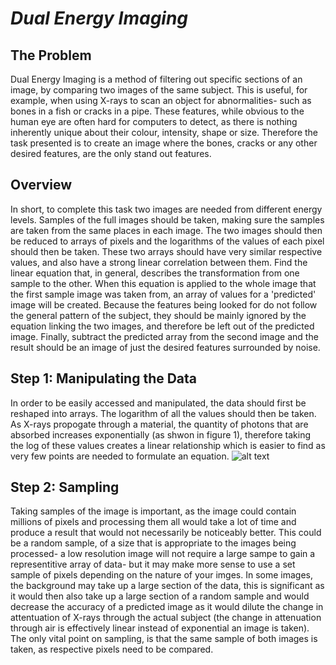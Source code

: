 # _Dual Energy Imaging_
## The Problem
Dual Energy Imaging is a method of filtering out specific sections of an image, by comparing two images of the same subject. This is useful, for example, when using X-rays to scan an object for abnormalities- such as bones in a fish or cracks in a pipe. These features, while obvious to the human eye are often hard for computers to detect, as there is nothing inherently unique about their colour, intensity, shape or size. Therefore the task presented is to create an image where the bones, cracks or any other desired features, are the only stand out features.
## Overview
In short, to complete this task two images are needed from different energy levels. Samples of the full images should be taken, making sure the samples are taken from the same places in each image. The two images should then be reduced to arrays of pixels and the logarithms of the values of each pixel should then be taken. These two arrays should have very similar respective values, and also have a strong linear correlation between them. Find the linear equation that, in general, describes the transformation from one sample to the other. When this equation is applied to the whole image that the first sample image was taken from, an array of values for a 'predicted' image will be created. Because the features being looked for do not follow the general pattern of the subject, they should be mainly ignored by the equation linking the two images, and therefore be left out of the predicted image. Finally, subtract the predicted array from the second image and the result should be an image of just the desired features surrounded by noise.
## Step 1: Manipulating the Data
In order to be easily accessed and manipulated, the data should first be reshaped into arrays. The logarithm of all the values should then be taken. As X-rays propogate through a material, the quantity of photons that are absorbed increases exponentially (as shwon in figure 1), therefore taking the log of these values creates a linear relationship which is easier to find as very few points are needed to formulate an equation.
![alt text](https://teaching.shu.ac.uk/hwb/chemistry/tutorials/molspec/Tvpath.gif "Beer's Law Graph")
## Step 2: Sampling
Taking samples of the image is important, as the image could contain millions of pixels and processing them all would take a lot of time and produce a result that would not necessarily be noticeably better. This could be a random sample, of a size that is appropriate to the images being processed- a low resolution image will not require a large sampe to gain a representitive array of data- but it may make more sense to use a set sample of pixels depending on the nature of your imges. In some images, the background may take up a large section of the data, this is significant as it would then also take up a large section of a random sample and would decrease the accuracy of a predicted image as it would dilute the change in attentuation of X-rays through the actual subject (the change in attenuation through air is effectively linear instead of exponential an image is taken). The only vital point on sampling, is that the same sample of both images is taken, as respective pixels need to be compared. 

